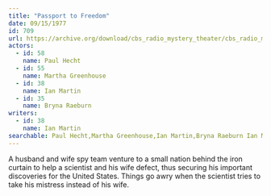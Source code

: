 ```yaml
---
title: "Passport to Freedom"
date: 09/15/1977
id: 709
url: https://archive.org/download/cbs_radio_mystery_theater/cbs_radio_mystery_theater-0701-0750.zip/cbs_radio_mystery_theater-0701-0750%2Fcbsrmt_0709_passport_to_freedom.mp3
actors:  
  - id: 58
    name: Paul Hecht  
  - id: 55
    name: Martha Greenhouse  
  - id: 38
    name: Ian Martin  
  - id: 35
    name: Bryna Raeburn
writers:  
  - id: 38
    name: Ian Martin
searchable: Paul Hecht,Martha Greenhouse,Ian Martin,Bryna Raeburn Ian Martin
---
```

A husband and wife spy team venture to a small nation behind the iron curtain to help a scientist and his wife defect, thus securing his important discoveries for the United States. Things go awry when the scientist tries to take his mistress instead of his wife.